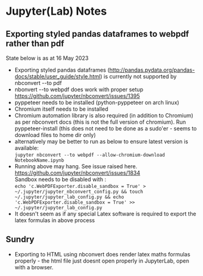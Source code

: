 # Jupyter(Lab) Notes

## Exporting styled pandas dataframes to webpdf rather than pdf

State below is as at 16 May 2023

 - Exporting styled pandas dataframes (http://pandas.pydata.org/pandas-docs/stable/user_guide/style.html) is currently not supported by nbconvert --to pdf
 - nbonvert --to webpdf does work with proper setup https://github.com/jupyter/nbconvert/issues/1395
- pyppeteer needs to be installed (python-pyppeteer on arch linux)
- Chromium itself needs to be installed 
- Chromium automation library is also required (in addition to Chromium) as per nbconvert docs (this is not the full version of chromium).   Run pyppeteer-install (this does not need to be done as a sudo'er - seems to download files to home dir only)
 - alternatively may be better to run as below to ensure latest version is available: <br>
 `jupyter nbconvert --to webpdf --allow-chromium-download NotebookName.ipynb`
  - Running above may hang.  See issue raised here. https://github.com/jupyter/nbconvert/issues/1834 <br> Sandbox needs to be disabled with : <br> `echo 'c.WebPDFExporter.disable_sandbox = True' > ~/.jupyter/jupyter_nbconvert_config.py && touch ~/.jupyter/jupyter_lab_config.py && echo 'c.WebPDFExporter.disable_sandbox = True' >> ~/.jupyter/jupyter_lab_config.py`
   - It doesn't seem as if any special Latex software is required to export the latex formulas in above process


## Sundry

 - Exporting to HTML using nbconvert does render latex maths formulas properly - the html file just doesnt open properly in JupyterLab, open with a browser.